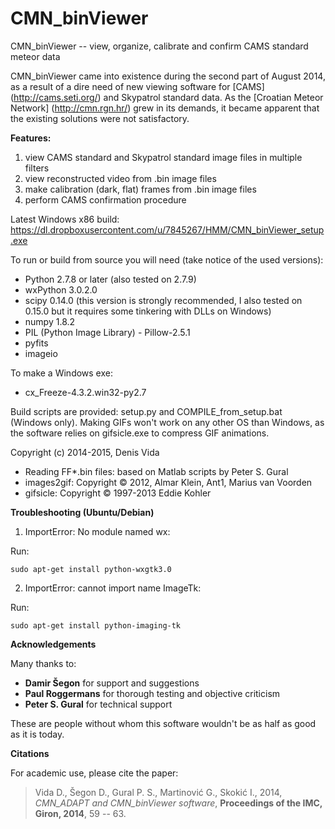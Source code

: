 # CMN_binViewer
CMN_binViewer -- view, organize, calibrate and confirm CAMS standard meteor data

CMN_binViewer came into existence during the second part of August 2014, as a result of a dire need of new viewing software for [CAMS] (http://cams.seti.org/) and Skypatrol standard data. As the [Croatian Meteor Network] (http://cmn.rgn.hr/) grew in its demands, it became apparent that the existing solutions were not satisfactory.

**Features:**

1. view CAMS standard and Skypatrol standard image files in multiple filters
2. view reconstructed video from .bin image files
3. make calibration (dark, flat) frames from .bin image files
4. perform CAMS confirmation procedure

Latest Windows x86 build: https://dl.dropboxusercontent.com/u/7845267/HMM/CMN_binViewer_setup.exe

To run or build from source you will need (take notice of the used versions):
- Python 2.7.8 or later (also tested on 2.7.9)
- wxPython 3.0.2.0
- scipy 0.14.0 (this version is strongly recommended, I also tested on 0.15.0 but it requires some tinkering with DLLs on Windows)
- numpy 1.8.2
- PIL (Python Image Library) - Pillow-2.5.1
- pyfits
- imageio

To make a Windows exe:
- cx_Freeze-4.3.2.win32-py2.7

Build scripts are provided: setup.py and COMPILE_from_setup.bat (Windows only). Making GIFs won't work on any other OS than Windows, as the software relies on gifsicle.exe to compress GIF animations.

Copyright (c) 2014-2015, Denis Vida
* Reading FF*.bin files: based on Matlab scripts by Peter S. Gural
* images2gif: Copyright © 2012, Almar Klein, Ant1, Marius van Voorden
* gifsicle: Copyright © 1997-2013 Eddie Kohler

**Troubleshooting (Ubuntu/Debian)**

1. ImportError: No module named wx:

Run:
```
sudo apt-get install python-wxgtk3.0
```

2. ImportError: cannot import name ImageTk:

Run:
```
sudo apt-get install python-imaging-tk
```

**Acknowledgements**

Many thanks to:

- **Damir Šegon** for support and suggestions 
- **Paul Roggermans** for thorough testing and objective criticism 
- **Peter S. Gural** for technical support

These are people without whom this software wouldn't be as half as good as it is today.

**Citations**

For academic use, please cite the paper:
>Vida D., Šegon D., Gural P. S., Martinović G., Skokić I., 2014, *CMN_ADAPT and CMN_binViewer software*, **Proceedings of the IMC, Giron, 2014**, 59 -- 63.
